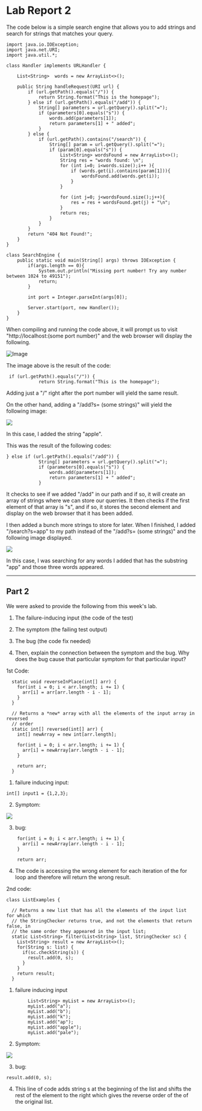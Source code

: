 # Lab Report 2

The code below is a simple search engine that allows you to add strings and search for strings that matches your query.  


```
import java.io.IOException;
import java.net.URI;
import java.util.*;

class Handler implements URLHandler {

    List<String>  words = new ArrayList<>();

    public String handleRequest(URI url) {
        if (url.getPath().equals("/")) {
            return String.format("This is the homepage");
        } else if (url.getPath().equals("/add")) {
            String[] parameters = url.getQuery().split("=");
            if (parameters[0].equals("s")) {
                words.add(parameters[1]);
                return parameters[1] + " added";
            }
        } else {
            if (url.getPath().contains("/search")) {
                String[] param = url.getQuery().split("=");
                if (param[0].equals("s")) {
                    List<String> wordsFound = new ArrayList<>();
                    String res = "words found: \n";
                    for (int i=0; i<words.size();i++ ){
                        if (words.get(i).contains(param[1])){
                            wordsFound.add(words.get(i));
                        }
                    }

                    for (int j=0; j<wordsFound.size();j++){
                        res = res + wordsFound.get(j) + "\n";
                    }
                    return res;
                }
            }
        }
        return "404 Not Found!";
    }
}

class SearchEngine {
    public static void main(String[] args) throws IOException {
        if(args.length == 0){
            System.out.println("Missing port number! Try any number between 1024 to 49151");
            return;
        }

        int port = Integer.parseInt(args[0]);

        Server.start(port, new Handler());
    }
}
```
When compiling and running the code above, it will prompt us to visit "http://localhost:(some port number)" and the web browser will display the following.

![Image](imgs\homepage.JPG)

The image above is the result of the code:
```
 if (url.getPath().equals("/")) {
            return String.format("This is the homepage");
```

Adding just a "/" right after the port number will yield the same result.

On the other hand, adding a "/add?s= (some strings)" will yield the following image:

![](imgs\add-apple.JPG)

In this case, I added the string "apple".

This was the result of the following codes:
```
} else if (url.getPath().equals("/add")) {
            String[] parameters = url.getQuery().split("=");
            if (parameters[0].equals("s")) {
                words.add(parameters[1]);
                return parameters[1] + " added";
            }
```
It checks to see if we added "/add" in our path and if so, it will create an array of strings where we can store our querries. It then checks if the first element of that array is "s", and if so, it stores the second element and display on the web browser that it has been added.

I then added a bunch more strings to store for later. When I finished, I added "/search?s=app" to my path instead of the "/add?s= (some strings)" and the following image displayed.

![](imgs\search.JPG)

In this case, I was searching for any words I added that has the substring "app" and those three words appeared.

_____
## Part 2
We were asked to provide the following from this week's lab.
1. The failure-inducing input (the code of the test)

2. The symptom (the failing test output)

3. The bug (the code fix needed)

4. Then, explain the connection between the symptom and the bug. Why does the bug cause that particular symptom for that particular input?

1st Code:

```
  static void reverseInPlace(int[] arr) {
    for(int i = 0; i < arr.length; i += 1) {
      arr[i] = arr[arr.length - i - 1];
    }
  }

  // Returns a *new* array with all the elements of the input array in reversed
  // order
  static int[] reversed(int[] arr) {
    int[] newArray = new int[arr.length];
    
    for(int i = 0; i < arr.length; i += 1) {
      arr[i] = newArray[arr.length - i - 1];
    }
        
    return arr;
  }
```

1. failure inducing input:
```
int[] input1 = {1,2,3};
```
2. Symptom:

![](./imgs/ArrayTestInducingFailure.JPG)

3. bug:
```
    for(int i = 0; i < arr.length; i += 1) {
      arr[i] = newArray[arr.length - i - 1];
    }
        
    return arr;
```
4. The code is accessing the wrong element for each iteration of the for loop and therefore will return the wrong result.


2nd code:
```
class ListExamples {

  // Returns a new list that has all the elements of the input list for which
  // the StringChecker returns true, and not the elements that return false, in
  // the same order they appeared in the input list;
  static List<String> filter(List<String> list, StringChecker sc) { 
    List<String> result = new ArrayList<>();
    for(String s: list) {
      if(sc.checkString(s)) {
        result.add(0, s);
      }
    }
    return result;
  }
```
1. failure inducing input
```
		List<String> myList = new ArrayList<>();
		myList.add("a");
		myList.add("b");
		myList.add("k");
		myList.add("ap");
		myList.add("apple");
		myList.add("pale");
```
2. Symptom:

![](./imgs/ListTestFailure.JPG)

3. bug:
```
result.add(0, s);
```
4. This line of code adds string s at the beginning of the list and shifts the rest of the element to  the right which gives the reverse order of the of the original list. 


